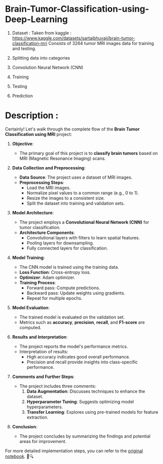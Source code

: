 # Brain-Tumor-Classification-using-Deep-Learning

1) Dataset : 
   Taken from kaggle : https://www.kaggle.com/datasets/sartajbhuvaji/brain-tumor-classification-mri
   Consists of 3264 tumor MRI images data for training and testing.

3) Splitting data into categories

4) Convolution Neural Network (CNN)

5) Training

6) Testing

7) Prediction

# Description :
Certainly! Let's walk through the complete flow of the **Brain Tumor Classification using MRI** project:

1. **Objective**:
   - The primary goal of this project is to **classify brain tumors** based on MRI (Magnetic Resonance Imaging) scans.

2. **Data Collection and Preprocessing**:
   - **Data Source**: The project uses a dataset of MRI images.
   - **Preprocessing Steps**:
     - Load the MRI images.
     - Normalize pixel values to a common range (e.g., 0 to 1).
     - Resize the images to a consistent size.
     - Split the dataset into training and validation sets.

3. **Model Architecture**:
   - The project employs a **Convolutional Neural Network (CNN)** for tumor classification.
   - **Architecture Components**:
     - Convolutional layers with filters to learn spatial features.
     - Pooling layers for downsampling.
     - Fully connected layers for classification.

4. **Model Training**:
   - The CNN model is trained using the training data.
   - **Loss Function**: Cross-entropy loss.
   - **Optimizer**: Adam optimizer.
   - **Training Process**:
     - Forward pass: Compute predictions.
     - Backward pass: Update weights using gradients.
     - Repeat for multiple epochs.

5. **Model Evaluation**:
   - The trained model is evaluated on the validation set.
   - Metrics such as **accuracy**, **precision**, **recall**, and **F1-score** are computed.

6. **Results and Interpretation**:
   - The project reports the model's performance metrics.
   - Interpretation of results:
     - High accuracy indicates good overall performance.
     - Precision and recall provide insights into class-specific performance.

7. **Comments and Further Steps**:
   - The project includes three comments:
     1. **Data Augmentation**: Discusses techniques to enhance the dataset.
     2. **Hyperparameter Tuning**: Suggests optimizing model hyperparameters.
     3. **Transfer Learning**: Explores using pre-trained models for feature extraction.

8. **Conclusion**:
   - The project concludes by summarizing the findings and potential areas for improvement.

For more detailed implementation steps, you can refer to the [original notebook](https://www.kaggle.com/shivamagarwal/brain-tumor-classification-mri). 🧠🔍
